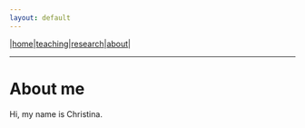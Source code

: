 ```yaml
---
layout: default
---
```


|[home](./index.md)|[teaching](./teaching)|[research](./research)|[about](./about.md)|

* * *

# About me

Hi, my name is Christina. 
